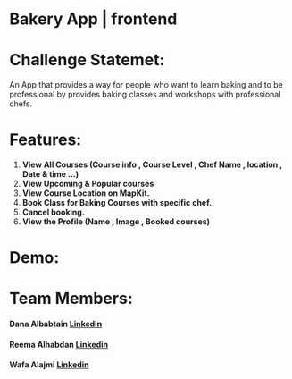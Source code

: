 # Bakery App | frontend

# Challenge Statemet:
An App that provides a way for people who want to learn baking and to be professional by provides baking classes and workshops with professional chefs.

# Features:
1. **View All Courses (Course info , Course Level , Chef Name , location , Date & time ...)** 
2. **View Upcoming & Popular courses**
3. **View Course Location on MapKit.** 
4. **Book Class for Baking Courses with specific chef.**  
5. **Cancel booking.**
6. **View the Profile (Name , Image , Booked courses)**

# Demo:

# Team Members:
#### Dana Albabtain [Linkedin](https://www.linkedin.com/in/dana-albabtain-624875191)
#### Reema Alhabdan [Linkedin](https://www.linkedin.com/in/reema-alhabdan/)
#### Wafa Alajmi [Linkedin](https://www.linkedin.com/in/wafa-alajmi-42916b185)
